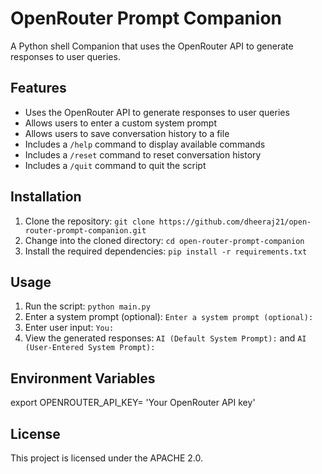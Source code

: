 # OpenRouter Prompt Companion

A Python shell Companion that uses the OpenRouter API to generate responses to user queries.

## Features

* Uses the OpenRouter API to generate responses to user queries
* Allows users to enter a custom system prompt
* Allows users to save conversation history to a file
* Includes a `/help` command to display available commands
* Includes a `/reset` command to reset conversation history
* Includes a `/quit` command to quit the script

## Installation

1. Clone the repository: `git clone https://github.com/dheeraj21/open-router-prompt-companion.git`
2. Change into the cloned directory: `cd open-router-prompt-companion`
3. Install the required dependencies: `pip install -r requirements.txt`

## Usage

1. Run the script: `python main.py`
2. Enter a system prompt (optional): `Enter a system prompt (optional):`
3. Enter user input: `You:`
4. View the generated responses: `AI (Default System Prompt):` and `AI (User-Entered System Prompt):`

## Environment Variables

export OPENROUTER_API_KEY= 'Your OpenRouter API key'

## License

This project is licensed under the APACHE 2.0.


